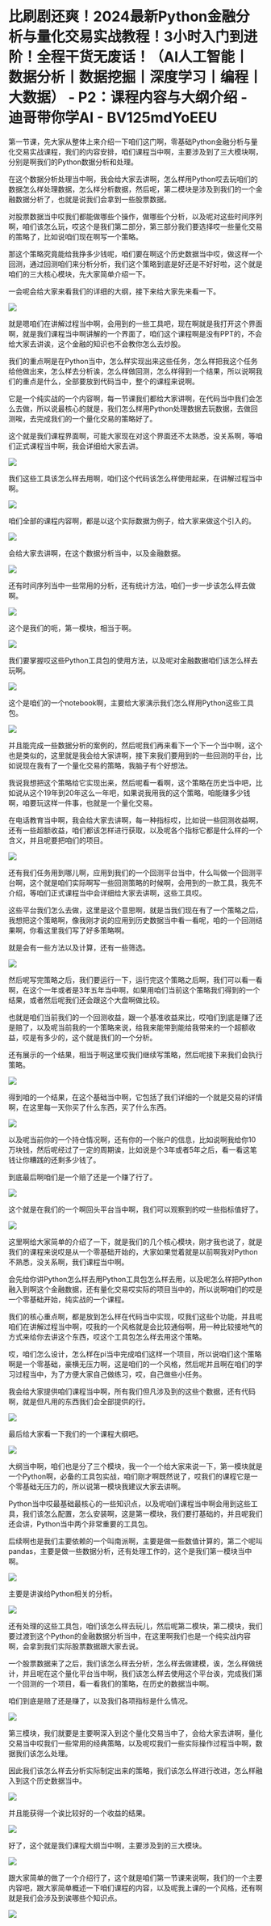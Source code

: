 # 比刷剧还爽！2024最新Python金融分析与量化交易实战教程！3小时入门到进阶！全程干货无废话！（AI人工智能丨数据分析丨数据挖掘丨深度学习丨编程丨大数据） - P2：课程内容与大纲介绍 - 迪哥带你学AI - BV125mdYoEEU

第一节课，先大家从整体上来介绍一下咱们这门啊，零基础Python金融分析与量化交易实战课程，我们的内容安排，咱们课程当中啊，主要涉及到了三大模块啊，分别是啊我们的Python数据分析和处理。

在这个数据分析处理当中啊，我会给大家去讲啊，怎么样用Python哎去玩咱们的数据怎么样处理数据，怎么样分析数据，然后呢，第二模块是涉及到我们的一个金融数据分析了，也就是说我们会拿到一些股票数据。

对股票数据当中哎我们都能做哪些个操作，做哪些个分析，以及呢对这些时间序列啊，咱们该怎么玩，哎这个是我们第二部分，第三部分我们要选择哎一些量化交易的策略了，比如说咱们现在啊写一个策略。

那这个策略究竟能给我挣多少钱呢，咱们要在啊这个历史数据当中哎，做这样一个回测，通过回测咱们来分析分析，我们这个策略到底是好还是不好好啦，这个就是咱们的三大核心模块，先大家简单介绍一下。

一会呢会给大家来看我们的详细的大纲，接下来给大家先来看一下。

![](img/0e18a471a7f0723284d19539963bf577_1.png)

就是嗯咱们在讲解过程当中啊，会用到的一些工具吧，现在啊就是我打开这个界面啊，就是我们课程当中啊讲解的一个界面了，咱们这个课程啊是没有PPT的，不会给大家去讲诶，这个金融的知识也不会教你怎么去炒股。

我们的重点啊是在Python当中，怎么样实现出来这些任务，怎么样把我这个任务给他做出来，怎么样去分析诶，怎么样做回测，怎么样得到一个结果，所以说啊我们的重点是什么，全部要放到代码当中，整个的课程来说啊。

它是一个纯实战的一个内容啊，每一节课我们都给大家讲啊，在代码当中我们会怎么去做，所以说最核心的就是，我们怎么样用Python处理数据去玩数据，去做回测唉，去完成我们的一个量化交易的策略好了。

这个就是我们课程界面啊，可能大家现在对这个界面还不太熟悉，没关系啊，等咱们正式课程当中啊，我会详细给大家去讲。



![](img/0e18a471a7f0723284d19539963bf577_3.png)

我们这些工具该怎么样去用啊，咱们这个代码该怎么样使用起来，在讲解过程当中啊。

![](img/0e18a471a7f0723284d19539963bf577_5.png)

咱们全部的课程内容啊，都是以这个实际数据为例子，给大家来做这个引入的。

![](img/0e18a471a7f0723284d19539963bf577_7.png)

会给大家去讲啊，在这个数据分析当中，以及金融数据。

![](img/0e18a471a7f0723284d19539963bf577_9.png)

还有时间序列当中一些常用的分析，还有统计方法，咱们一步一步该怎么样去做啊。

![](img/0e18a471a7f0723284d19539963bf577_11.png)

这个是我们的呃，第一模块，相当于啊。

![](img/0e18a471a7f0723284d19539963bf577_13.png)

我们要掌握哎这些Python工具包的使用方法，以及呢对金融数据咱们该怎么样去玩啊。

![](img/0e18a471a7f0723284d19539963bf577_15.png)

这个是咱们的一个notebook啊，主要给大家演示我们怎么样用Python这些工具包。

![](img/0e18a471a7f0723284d19539963bf577_17.png)

并且能完成一些数据分析的案例的，然后呢我们再来看下一个下一个当中啊，这个也是类似的，这里就是我会给大家讲啊，接下来我们要用到的一些回测的平台，比如说现在我有了一个量化交易的策略，我脑子有个好想法。

我说我想把这个策略给它实现出来，然后呢看一看啊，这个策略在历史当中吧，比如说从这个19年到20年这么一年吧，如果说我用我的这个策略，咱能赚多少钱啊，咱要玩这样一件事，也就是一个量化交易。

在电话教育当中啊，我会给大家去讲啊，每一种指标哎，比如说一些回测收益啊，还有一些超额收益，咱们都该怎样进行获取，以及呢各个指标它都是什么样的一个含义，并且呢要把咱们的项目。



![](img/0e18a471a7f0723284d19539963bf577_19.png)

还有我们任务用到哪儿啊，应用到我们的一个回测平台当中，什么叫做一个回测平台啊，这个就是咱们实际啊写一些回测策略的时候啊，会用到的一款工具，我先不介绍，等咱们正式课程当中会详细给大家去讲啊，这些工具哎。

这些平台我们怎么去做，这里是这个意思啊，就是当我们现在有了一个策略之后，我想把这个策略啊，像我刚才说的应用到历史数据当中看一看呢，咱的一个回测结果啊，你看这里我们写了好多策略啊。

就是会有一些方法以及计算，还有一些筛选。

![](img/0e18a471a7f0723284d19539963bf577_21.png)

然后呢写完策略之后，我们要运行一下，运行完这个策略之后啊，我们可以看一看啊，在这个一年或者是3年五年当中啊，如果用咱们当前这个策略我们得到的一个结果，或者然后呢我们还会跟这个大盘啊做比较。

也就是咱们当前我们的一个回测收益，跟一个基准收益来比，哎咱们到底是赚了还是赔了，以及呢当前我的一个策略来说，给我来能带到能给我带来的一个超额收益，哎是有多少的，这个就是我们的一个分析。

还有展示的一个结果，相当于啊这里哎我们继续写策略，然后呢接下来我们会执行策略。

![](img/0e18a471a7f0723284d19539963bf577_23.png)

得到咱的一个结果，在这个基础当中啊，它包括了我们详细的一个就是交易的详情啊，在这里每一天你买了什么东西，买了什么东西。



![](img/0e18a471a7f0723284d19539963bf577_25.png)

以及呢当前你的一个持仓情况啊，还有你的一个账户的信息，比如说啊我给你10万块钱，然后呢经过了一定的周期诶，比如说是个3年或者5年之后，看一看这笔钱让你糟践的还剩多少钱了。

到底最后啊咱们是一个赔了还是一个赚了行了。

![](img/0e18a471a7f0723284d19539963bf577_27.png)

这个就是在我们的一个啊回头平台当中啊，我们可以观察到的哎一些指标值好了。

![](img/0e18a471a7f0723284d19539963bf577_29.png)

这里啊给大家简单的介绍了一下，就是我们的几个核心模块，刚才我也说了，就是我们的课程来说哎是从一个零基础开始的，大家如果觉着就是以前啊我对Python不熟悉，没关系啊，我们课程当中啊。

会先给你讲Python怎么样去用Python工具包怎么样去用，以及呢怎么样把Python融入到啊这个金融数据，还有量化交易哎实际的项目当中的，所以说啊咱们的哎是一个零基础开始，纯实战的一个课程。

我们的核心重点啊，都是放到怎么样在代码当中实现，哎我们这些个功能，并且呢咱们在讲解过程当中啊，哎我的一个风格就是会比较通俗啊，用一种比较接地气的方式来给你去讲这个东西，哎这个工具包怎么样去用这个策略。

哎，咱们怎么设计，怎么样在pi当中完成咱们这样一个项目，所以说咱们这个策略啊是一个零基础，豪横无压力啊，这是咱们的一个风格，然后呢并且啊在咱们的学习过程当中，为了方便大家自己做练习，哎，自己做些小任务。

我会给大家提供咱们课程当中啊，所有我们但凡涉及到的这些个数据，还有代码啊，就是但凡用的东西我们会全部提供的行。



![](img/0e18a471a7f0723284d19539963bf577_31.png)

最后给大家看一下我们的一个课程大纲吧。

![](img/0e18a471a7f0723284d19539963bf577_33.png)

大纲当中啊，咱们也是分了三个模块，我一个一个给大家来说一下，第一模块就是一个Python啊，必备的工具包实战，咱们刚才啊既然说了，哎我们的课程它是一个零基础无压力的，所以说第一模块我建议大家去讲啊。

Python当中哎最基础最核心的一些知识点，以及呢咱们课程当中啊会用到这些工具，我们该怎么配置，怎么安装啊，这是第一模块，我们要打基础的，并且呢我们还会讲，Python当中两个非常重要的工具包。

后续啊也是我们主要依赖的一个叫南派啊，主要是做一些数值计算的，第二个呢叫pandas，主要是做一些数据分析，还有处理工作的，这个是我们第一模块当中啊。



![](img/0e18a471a7f0723284d19539963bf577_35.png)

主要是讲诶给Python相关的分析。

![](img/0e18a471a7f0723284d19539963bf577_37.png)

还有处理的这些工具包，咱们该怎么样去玩儿，然后呢第二模块，第二模块，我们要过渡到这个Python的金融数据分析当中，在这里啊我们也是一个纯实战内容啊，会拿到我们实际股票数据跟大家去说。

一个股票数据来了之后，我们该怎么样去分析，怎么样去做建模，诶，怎么样做统计，并且呢在这个量化平台当中啊，我们该怎么样去使用这个平台诶，完成我们第一个回测的一个项目，看一看我们的策略，在历史的数据当中啊。

咱们到底是赔了还是赚了，以及我们各项指标是什么情况。

![](img/0e18a471a7f0723284d19539963bf577_39.png)

第三模块，我们就要是主要啊深入到这个量化交易当中了，会给大家去讲啊，量化交易当中哎我们一些常用的经典策略，以及呢哎我们一些实际操作过程当中啊，数据我们该怎么处理。

因此我们该怎么样去分析实际制定出来的策略，我们该怎么样进行改进，怎么样融入到这个历史数据当中。

![](img/0e18a471a7f0723284d19539963bf577_41.png)

并且能获得一个诶比较好的一个收益的结果。

![](img/0e18a471a7f0723284d19539963bf577_43.png)

好了，这个就是我们课程大纲当中啊，主要涉及到的三大模块。

![](img/0e18a471a7f0723284d19539963bf577_45.png)

跟大家简单的做了一个介绍行了，这个就是咱们第一节课来说啊，我们的一个主要内容吧，跟大家简单概述一下咱们课程的内容，以及呢我上课的一个风格，还有啊就是我们会涉及到诶哪些个知识点。



![](img/0e18a471a7f0723284d19539963bf577_47.png)